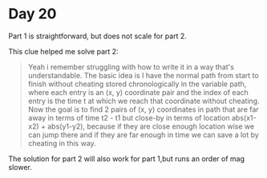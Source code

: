 #  Day 20
Part 1 is straightforward, but does not scale for part 2.

This clue helped me solve part 2:
> Yeah i remember struggling with how to write it in a way that's understandable.
> The basic idea is I have the normal path from start to finish without cheating stored
> chronologically in the variable path, where each entry is an (x, y) coordinate pair
> and the index of each entry is the time t at which we reach that coordinate without cheating.
> Now the goal is to find 2 pairs of (x, y) coordinates in path that are far away in terms of
> time t2 - t1 but close-by in terms of location abs(x1-x2) + abs(y1-y2), because if they are
> close enough location wise we can jump there and if they are far enough in time we can save
> a lot by cheating in this way.

The solution for part 2 will also work for part 1,but runs an order of mag slower.
